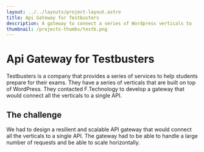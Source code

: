 ```yaml
---
layout: ../../layouts/project-layout.astro
title: Api Gateway for Testbusters
description: A gateway to connect a series of Wordpress verticals to
thumbnail: /projects-thumbs/testb.png
---
```


# Api Gateway for Testbusters

Testbusters is a company that provides a series of services to help students prepare for their exams. They have a series of verticals that are built on top of WordPress. They contacted F.Technology to develop a gateway that would connect all the verticals to a single API.

## The challenge

We had to design a resilient and scalable API gateway that would connect all the verticals to a single API. The gateway had to be able to handle a large number of requests and be able to scale horizontally.
